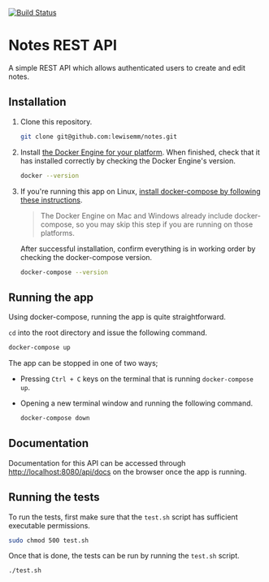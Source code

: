 [![Build Status](https://travis-ci.org/lewisemm/notes.svg?branch=master)](https://travis-ci.org/lewisemm/notes)

# Notes REST API
A simple REST API which allows authenticated users to create and edit notes.

## Installation
1. Clone this repository.

    ```sh
    git clone git@github.com:lewisemm/notes.git
    ```
2. Install [the Docker Engine for your platform](https://docs.docker.com/install/). When finished, check that it has installed correctly by checking the Docker Engine's version.

    ```sh
    docker --version
    ```
3. If you're running this app on Linux, [install docker-compose by following these instructions](https://docs.docker.com/compose/install/#install-compose).
    > The Docker Engine on Mac and Windows already include docker-compose, so you may skip this step if you are running on those platforms.

    After successful installation, confirm everything is in working order by checking the docker-compose version.

    ```sh
    docker-compose --version
    ```

## Running the app
Using docker-compose, running the app is quite straightforward.

`cd` into the root directory and issue the following command.

```sh
docker-compose up
```

The app can be stopped in one of two ways;
  * Pressing `Ctrl + C` keys on the terminal that is running `docker-compose up`.
  * Opening a new terminal window and running the following command.

    ```sh
    docker-compose down
    ```


## Documentation
Documentation for this API can be accessed through [http://localhost:8080/api/docs](http://localhost:8080/api/docs)  on the browser once the app is running.


## Running the tests
To run the tests, first make sure that the `test.sh` script has sufficient executable permissions.

```sh
sudo chmod 500 test.sh
```

Once that is done, the tests can be run by running the `test.sh` script.

```sh
./test.sh
```
